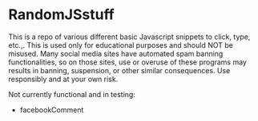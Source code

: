RandomJSstuff
=============

This is a repo of various different basic Javascript snippets to click, type, etc.,. This is used only for educational purposes and should NOT be misused. Many social media sites have automated spam banning functionalities, so on those sites, use or overuse of these programs may results in banning, suspension, or other similar consequences. Use responsibly and at your own risk.

Not currently functional and in testing: 

<ul>
<li>facebookComment</li>
</ul>
